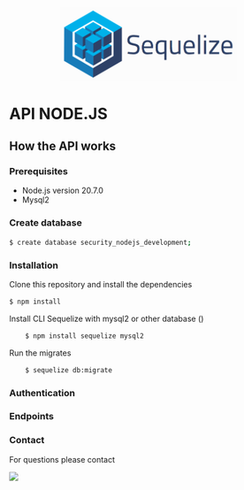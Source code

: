 <p align="center">
  <a href="https://sequelize.org/" target="blank"><img src="/assets/images/sequelize.png" width="320" alt="Sequelize Logo" /></a>
</p>

# API NODE.JS

## How the API works

### Prerequisites

* Node.js version 20.7.0
* Mysql2

### Create database 

```bash
$ create database security_nodejs_development;

```

### Installation

Clone this repository and install the dependencies

```bash
$ npm install
```

Install CLI Sequelize with mysql2 or other database ()
```bash
    $ npm install sequelize mysql2
```

Run the migrates
```bash
    $ sequelize db:migrate
```
### Authentication

### Endpoints

### Contact

For questions please contact

<div>
  <a href = "mailto:vanessa.bert311@gmail.com" ><img src="https://img.shields.io/badge/Gmail-D14836?style=for-the-badge&logo=gmail&logoColor=white" /></a>
</div>
